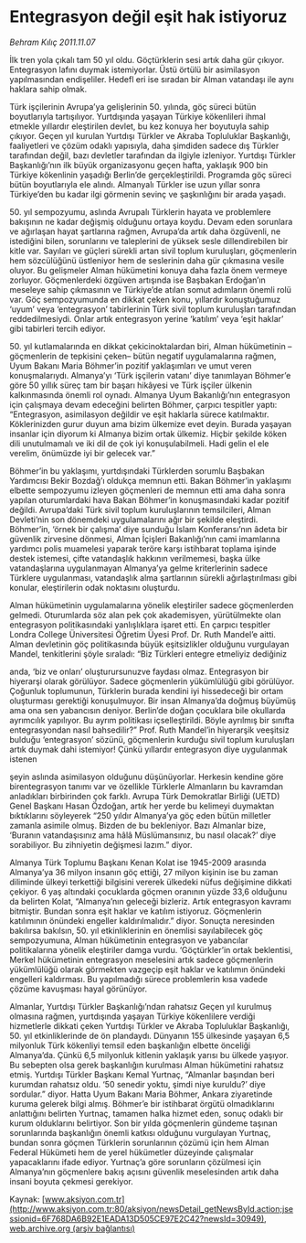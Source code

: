 # Entegrasyon değil eşit hak istiyoruz

*Behram Kılıç 2011.11.07*

<font class="agenda2NewsSpot">
 İlk tren yola çıkalı tam 50 yıl oldu. Göçtürklerin sesi artık daha gür çıkıyor. Entegrasyon lafını duymak istemiyorlar. Üstü örtülü bir asimilasyon yapılmasından endişeliler. Hedefl eri ise sıradan bir Alman vatandaşı ile aynı haklara sahip olmak.
</font>
<font class="newsDetail">
 <p>
  Türk işçilerinin Avrupa’ya gelişlerinin 50. yılında, göç süreci bütün boyutlarıyla tartışılıyor. Yurtdışında yaşayan Türkiye kökenlileri ihmal etmekle yıllardır eleştirilen devlet, bu kez konuya her boyutuyla sahip çıkıyor. Geçen yıl kurulan Yurtdışı Türkler ve Akraba Topluluklar Başkanlığı, faaliyetleri ve çözüm odaklı yapısıyla, daha şimdiden sadece dış Türkler tarafından değil, bazı devletler tarafından da ilgiyle izleniyor. Yurtdışı Türkler Başkanlığı’nın ilk büyük organizasyonu geçen hafta, yaklaşık 900 bin Türkiye kökenlinin yaşadığı Berlin’de gerçekleştirildi. Programda göç süreci bütün boyutlarıyla ele alındı. Almanyalı Türkler ise uzun yıllar sonra Türkiye’den bu kadar ilgi görmenin sevinç ve şaşkınlığını bir arada yaşadı.
 </p>
 <p>
  50. yıl sempozyumu, aslında Avrupalı Türklerin hayata ve problemlere bakışının ne kadar değişmiş olduğunu ortaya koydu. Devam eden sorunlara ve ağırlaşan hayat şartlarına rağmen, Avrupa’da artık daha özgüvenli, ne istediğini bilen, sorunlarını ve taleplerini de yüksek sesle dillendirebilen bir kitle var. Sayıları ve güçleri sürekli artan sivil toplum kuruluşları, göçmenlerin hem sözcülüğünü üstleniyor hem de seslerinin daha gür çıkmasına vesile oluyor. Bu gelişmeler Alman hükümetini konuya daha fazla önem vermeye zorluyor. Göçmenlerdeki özgüven artışında ise Başbakan Erdoğan’ın meseleye sahip çıkmasının ve Türkiye’de atılan somut adımların önemli rolü var. Göç sempozyumunda en dikkat çeken konu, yıllardır konuştuğumuz ‘uyum’ veya ‘entegrasyon’ tabirlerinin Türk sivil toplum kuruluşları tarafından reddedilmesiydi. Onlar artık entegrasyon yerine ‘katılım’ veya ‘eşit haklar’ gibi tabirleri tercih ediyor.
 </p>
 <p>
  50. yıl kutlamalarında en dikkat çekicinoktalardan biri, Alman hükümetinin – göçmenlerin de tepkisini çeken– bütün negatif uygulamalarına rağmen, Uyum Bakanı Maria Böhmer’in pozitif yaklaşımları ve umut veren konuşmalarıydı. Almanya’yı ‘Türk işçilerin vatanı’ diye tanımlayan Böhmer’e göre 50 yıllık süreç tam bir başarı hikâyesi ve Türk işçiler ülkenin kalkınmasında önemli rol oynadı. Almanya Uyum Bakanlığı’nın entegrasyon için çalışmaya devam edeceğini belirten Böhmer, çarpıcı tespitler yaptı: “Entegrasyon, asimilasyon değildir ve eşit haklarla sürece katılmaktır. Köklerinizden gurur duyun ama bizim ülkemize evet deyin. Burada yaşayan insanlar için diyorum ki Almanya bizim ortak ülkemiz. Hiçbir şekilde köken dili unutulmamalı ve iki dil de çok iyi konuşulabilmeli. Hadi gelin el ele verelim, önümüzde iyi bir gelecek var.”
 </p>
 <p>
  Böhmer’in bu yaklaşımı, yurtdışındaki Türklerden sorumlu Başbakan Yardımcısı Bekir Bozdağ’ı oldukça memnun etti. Bakan Böhmer’in yaklaşımı elbette sempozyumu izleyen göçmenleri de memnun etti ama daha sonra yapılan oturumlardaki hava Bakan Böhmer’in konuşmasındaki kadar pozitif değildi. Avrupa’daki Türk sivil toplum kuruluşlarının temsilcileri, Alman Devleti’nin son dönemdeki uygulamalarını ağır bir şekilde eleştirdi. Böhmer’in, ‘örnek bir çalışma’ diye sunduğu İslam Konferansı’nın âdeta bir güvenlik zirvesine dönmesi, Alman İçişleri Bakanlığı’nın cami imamlarına yardımcı polis muamelesi yaparak teröre karşı istihbarat toplama işinde destek istemesi, çifte vatandaşlık hakkının verilmemesi, başka ülke vatandaşlarına uygulanmayan Almanya’ya gelme kriterlerinin sadece Türklere uygulanması, vatandaşlık alma şartlarının sürekli ağırlaştırılması gibi konular, eleştirilerin odak noktasını oluşturdu.
 </p>
 <p>
  Alman hükümetinin uygulamalarına yönelik eleştiriler sadece göçmenlerden gelmedi. Oturumlarda söz alan pek çok akademisyen, yürütülmekte olan entegrasyon politikasındaki yanlışlıklara işaret etti. En çarpıcı tespitler Londra College Üniversitesi Öğretim Üyesi Prof. Dr. Ruth Mandel’e aitti. Alman devletinin göç politikasında büyük eşitsizlikler olduğunu vurgulayan Mandel, tenkitlerini şöyle sıraladı: “Biz Türkleri entegre etmeliyiz dediğiniz
 </p>
 <p>
  anda, ‘biz ve onları’ oluşturursunuzve faydası olmaz. Entegrasyon bir hiyerarşi olarak görülüyor. Sadece göçmenlerin yükümlülüğü gibi görülüyor. Çoğunluk toplumunun, Türklerin burada kendini iyi hissedeceği bir ortam oluşturması gerektiği konuşulmuyor. Bir insan Almanya’da doğmuş büyümüş ama ona sen yabancısın deniyor. Berlin’de doğan çocuklara bile okullarda ayrımcılık yapılıyor. Bu ayrım politikası içselleştirildi. Böyle ayrılmış bir sınıfta entegrasyondan nasıl bahsedilir?” Prof. Ruth Mandel’in hiyerarşik veeşitsiz bulduğu ‘entegrasyon’ sözünü, göçmenlerin kurduğu sivil toplum kuruluşları artık duymak dahi istemiyor! Çünkü yıllardır entegrasyon diye uygulanmak istenen
 </p>
 <p>
  şeyin aslında asimilasyon olduğunu düşünüyorlar. Herkesin kendine göre birentegrasyon tanımı var ve özellikle Türklerle Almanların bu kavramdan anladıkları birbirinden çok farklı. Avrupa Türk Demokratlar Birliği (UETD) Genel Başkanı Hasan Özdoğan, artık her yerde bu kelimeyi duymaktan bıktıklarını söyleyerek “250 yıldır Almanya’ya göç eden bütün milletler zamanla asimile olmuş. Bizden de bu bekleniyor. Bazı Almanlar bize, ‘Buranın vatandaşısınız ama hâlâ Müslümansınız, bu nasıl olacak?’ diye sorabiliyor. Bu zihniyetin değişmesi lazım.” diyor.
 </p>
 <p>
  Almanya Türk Toplumu Başkanı Kenan Kolat ise 1945-2009 arasında Almanya’ya 36 milyon insanın göç ettiği, 27 milyon kişinin ise bu zaman diliminde ülkeyi terkettiği bilgisini vererek ülkedeki nüfus değişimine dikkati çekiyor. 6 yaş altındaki çocuklarda göçmen oranının yüzde 33,6 olduğunu da belirten Kolat, “Almanya’nın geleceği bizleriz. Artık entegrasyon kavramı bitmiştir. Bundan sonra eşit haklar ve katılım istiyoruz. Göçmenlerin katılımının önündeki engeller kaldırılmalıdır.” diyor. Sonuçta neresinden bakılırsa bakılsın, 50. yıl etkinliklerinin en önemlisi sayılabilecek göç sempozyumuna, Alman hükümetinin entegrasyon ve yabancılar politikalarına yönelik eleştiriler damga vurdu. ‘Göçtürkler’in ortak beklentisi, Merkel hükümetinin entegrasyon meselesini artık sadece göçmenlerin yükümlülüğü olarak görmekten vazgeçip eşit haklar ve katılımın önündeki engelleri kaldırması. Bu yapılmadığı sürece problemlerin kısa vadede çözüme kavuşması hayal görünüyor.
  <strong>
  </strong>
 </p>
 <p>
  <strong>
  </strong>
  Almanlar, Yurtdışı Türkler Başkanlığı’ndan rahatsız Geçen yıl kurulmuş olmasına rağmen, yurtdışında yaşayan Türkiye kökenlilere verdiği hizmetlerle dikkati çeken Yurtdışı Türkler ve Akraba Topluluklar Başkanlığı, 50. yıl etkinliklerinde de ön plandaydı. Dünyanın 155 ülkesinde yaşayan 6,5 milyonluk Türk kökenliyi temsil eden başkanlığın elbette önceliği Almanya’da. Çünkü 6,5 milyonluk kitlenin yaklaşık yarısı bu ülkede yaşıyor. Bu sebepten olsa gerek başkanlığın kurulması Alman hükümetini rahatsız etmiş. Yurtdışı Türkler Başkanı Kemal Yurtnaç, “Almanlar başından beri kurumdan rahatsız oldu. ‘50 senedir yoktu, şimdi niye kuruldu?’ diye sordular.” diyor. Hatta Uyum Bakanı Maria Böhmer, Ankara ziyaretinde kuruma gelerek bilgi almış. Böhmer’e bir istihbarat örgütü olmadıklarını anlattığını belirten Yurtnaç, tamamen halka hizmet eden, sonuç odaklı bir kurum olduklarını belirtiyor. Son bir yılda göçmenlerin gündeme taşınan sorunlarında başkanlığın önemli katkısı olduğunu vurgulayan Yurtnaç, bundan sonra göçmen Türklerin sorunlarının çözümü için hem Alman Federal Hükümeti hem de yerel hükümetler düzeyinde çalışmalar yapacaklarını ifade ediyor. Yurtnaç’a göre sorunların çözülmesi için Almanya’nın göçmenlere bakış açısını güvenlik meselesinden artık daha insani boyuta çekmesi gerekiyor.
 </p>
</font>

Kaynak: [www.aksiyon.com.tr](http://www.aksiyon.com.tr:80/aksiyon/newsDetail_getNewsById.action;jsessionid=6F768DA6B92E1EADA13D505CE97E2C42?newsId=30949), [web.archive.org (arşiv bağlantısı)](http://web.archive.org/web/20111110134435/http://www.aksiyon.com.tr:80/aksiyon/newsDetail_getNewsById.action;jsessionid=6F768DA6B92E1EADA13D505CE97E2C42?newsId=30949)
